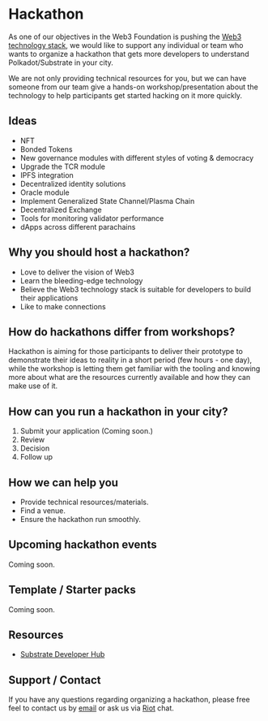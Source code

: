 # Hackathon

As one of our objectives in the Web3 Foundation is pushing the [Web3 technology stack](http://wiki.web3.foundation/en/latest/tech_stack/tech_stack_overview/), we would like to support any individual or team who wants to organize a hackathon that gets more developers to understand Polkadot/Substrate in your city.

We are not only providing technical resources for you, but we can have someone from our team give a hands-on workshop/presentation about the technology to help participants get started hacking on it more quickly.

## Ideas 

- NFT
- Bonded Tokens
- New governance modules with different styles of voting & democracy
- Upgrade the TCR module
- IPFS integration
- Decentralized identity solutions
- Oracle module
- Implement Generalized State Channel/Plasma Chain
- Decentralized Exchange
- Tools for monitoring validator performance
- dApps across different parachains

## Why you should host a hackathon?

- Love to deliver the vision of Web3 
- Learn the bleeding-edge technology
- Believe the Web3 technology stack is suitable for developers to build their applications
- Like to make connections

## How do hackathons differ from workshops?
Hackathon is aiming for those participants to deliver their prototype to demonstrate their ideas to reality in a short period (few hours - one day), while the workshop is letting them get familiar with the tooling and knowing more about what are the resources currently available and how they can make use of it.

## How can you run a hackathon in your city?
1. Submit your application (Coming soon.)
2. Review
3. Decision
4. Follow up

## How we can help you

- Provide technical resources/materials. 
- Find a venue.
- Ensure the hackathon run smoothly.

## Upcoming hackathon events

Coming soon.

## Template / Starter packs

Coming soon.

## Resources

- [Substrate Developer Hub](https://docs.substrate.dev)

## Support / Contact

If you have any questions regarding organizing a hackathon, please free feel to contact us by [email](mailto:events@web3.foundation) or ask us via [Riot](https://riot.im/app/#/room/#polkadot-watercooler:matrix.org) chat.
